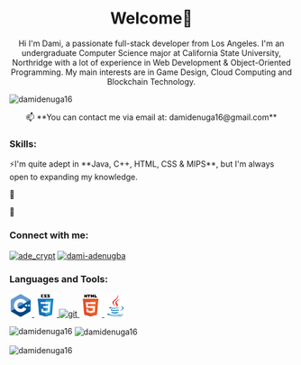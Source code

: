 <h1 align="center">Welcome👋</h1>
<p align="center">Hi I'm Dami, a passionate full-stack developer from Los Angeles. I'm an undergraduate Computer Science major at California State University, Northridge with a lot of experience in Web Development & Object-Oriented Programming. My main interests are in Game Design, Cloud Computing and Blockchain Technology.</p>

<p align="left"> <img src="https://komarev.com/ghpvc/?username=damidenuga16&label=Profile%20views&color=0e75b6&style=flat" alt="damidenuga16" /> </p>
 
<p align="center"> 📫 **You can contact me via email at: damidenuga16@gmail.com** </p>

<h3 align="left">Skills:</h3>
<p align="left">⚡I'm quite adept in **Java, C++, HTML, CSS & MIPS**, but I'm always open to expanding my knowledge.</p>
<p>🔭</p> 
<p>🌱</p>

<h3 align="left">Connect with me:</h3>
<p align="left">
<a href="https://twitter.com/ade_crypt" target="blank"><img align="center" src="https://raw.githubusercontent.com/rahuldkjain/github-profile-readme-generator/master/src/images/icons/Social/twitter.svg" alt="ade_crypt" height="30" width="40" /></a>
<a href="https://linkedin.com/in/dami-adenugba" target="blank"><img align="center" src="https://raw.githubusercontent.com/rahuldkjain/github-profile-readme-generator/master/src/images/icons/Social/linked-in-alt.svg" alt="dami-adenugba" height="30" width="40" /></a>
</p>

<h3 align="left">Languages and Tools:</h3>
<p align="left"> <a href="https://www.w3schools.com/cpp/" target="_blank" rel="noreferrer"> <img src="https://raw.githubusercontent.com/devicons/devicon/master/icons/cplusplus/cplusplus-original.svg" alt="cplusplus" width="40" height="40"/> </a> <a href="https://www.w3schools.com/css/" target="_blank" rel="noreferrer"> <img src="https://raw.githubusercontent.com/devicons/devicon/master/icons/css3/css3-original-wordmark.svg" alt="css3" width="40" height="40"/> </a> <a href="https://git-scm.com/" target="_blank" rel="noreferrer"> <img src="https://www.vectorlogo.zone/logos/git-scm/git-scm-icon.svg" alt="git" width="40" height="40"/> </a> <a href="https://www.w3.org/html/" target="_blank" rel="noreferrer"> <img src="https://raw.githubusercontent.com/devicons/devicon/master/icons/html5/html5-original-wordmark.svg" alt="html5" width="40" height="40"/> </a> <a href="https://www.java.com" target="_blank" rel="noreferrer"> <img src="https://raw.githubusercontent.com/devicons/devicon/master/icons/java/java-original.svg" alt="java" width="40" height="40"/> </a> </p>

<p><img align="left" src="https://github-readme-stats.vercel.app/api/top-langs?username=damidenuga16&show_icons=true&locale=en&layout=compact" alt="damidenuga16" /></p>

<p>&nbsp;<img align="center" src="https://github-readme-stats.vercel.app/api?username=damidenuga16&show_icons=true&locale=en" alt="damidenuga16" /></p>

<p><img align="center" src="https://github-readme-streak-stats.herokuapp.com/?user=damidenuga16&" alt="damidenuga16" /></p>
